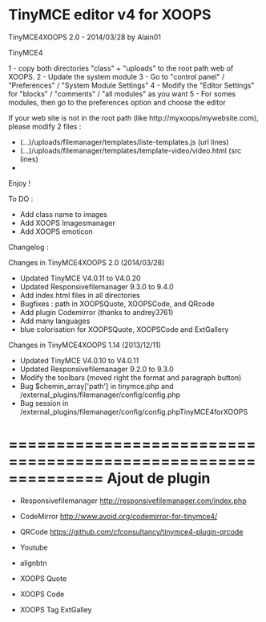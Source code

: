 TinyMCE editor v4 for XOOPS
==============================================================
TinyMCE4XOOPS 2.0 - 2014/03/28
by Alain01

TinyMCE4

1 - copy both directories "class" + "uploads" to the root path web of XOOPS.
2 - Update the system module
3 - Go to "control panel" / "Preferences" / "System Module Settings"
4 - Modify the "Editor Settings" for "blocks" / "comments" / "all modules" as you want
5 - For somes modules, then go to the preferences option and choose the editor

If your web site is not in the root path (like http://myxoops/mywebsite.com), please modify 2 files : 

- (...)/uploads/filemanager/templates/liste-templates.js (url lines)
- (...)/uploads/filemanager/templates/template-video/video.html (src lines)
- 
Enjoy !


To DO : 
- Add class name to images
- Add XOOPS Imagesmanager
- Add XOOPS emoticon


Changelog :

Changes in TinyMCE4XOOPS 2.0 (2014/03/28)
- Updated TinyMCE V4.0.11 to V4.0.20
- Updated Responsivefilemanager 9.3.0 to 9.4.0
- Add index.html files in all directories
- Bugfixes : path in XOOPSQuote, XOOPSCode, and QRcode
- Add plugin Codemirror (thanks to andrey3761)
- Add many languages
- blue colorisation for XOOPSQuote, XOOPSCode and ExtGallery


Changes in TinyMCE4XOOPS 1.14 (2013/12/11)
- Updated TinyMCE V4.0.10 to V4.0.11
- Updated Responsivefilemanager 9.2.0 to 9.3.0
- Modify the toolbars (moved right the format and paragraph button)
- Bug $chemin_array['path'] in tinymce.php and /external_plugins/filemanager/config/config.php
- Bug session in /external_plugins/filemanager/config/config.phpTinyMCE4forXOOPS




==============================================================
     Ajout de plugin  
==============================================================
- Responsivefilemanager
http://responsivefilemanager.com/index.php

- CodeMirror
http://www.avoid.org/codemirror-for-tinymce4/

- QRCode
https://github.com/cfconsultancy/tinymce4-plugin-qrcode

- Youtube 

- alignbtn

- XOOPS Quote

- XOOPS Code

- XOOPS Tag ExtGalley
